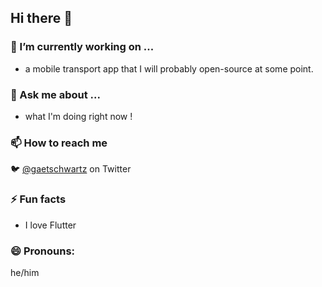 ## Hi there 👋

### 🔭 I’m currently working on ...
-  a mobile transport app that I will probably open-source at some point.

### 💬 Ask me about ...
- what I'm doing right now !

### 📫 How to reach me 
 🐦 [@gaetschwartz](https://twitter.com/gaetschwartz) on Twitter

### ⚡ Fun facts
- I love Flutter

### 😄 Pronouns:
he/him



